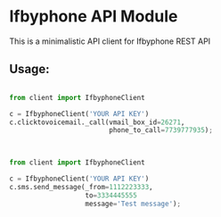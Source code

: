 Ifbyphone API Module
====================
 
This is a minimalistic API client for Ifbyphone REST API

Usage:
------

```python

from client import IfbyphoneClient

c = IfbyphoneClient('YOUR API KEY')
c.clicktovoicemail._call(vmail_box_id=26271, 
                         phone_to_call=7739777935);
                 
```

```python

from client import IfbyphoneClient

c = IfbyphoneClient('YOUR API KEY')
c.sms.send_message(_from=1112223333, 
                   to=3334445555
                   message='Test message');
```
                 
